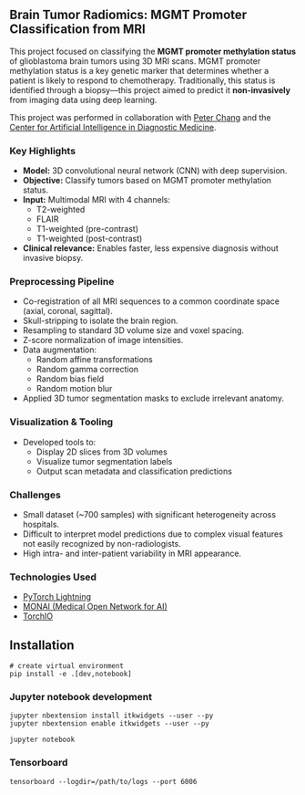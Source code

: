 ## Brain Tumor Radiomics: MGMT Promoter Classification from MRI

This project focused on classifying the **MGMT promoter methylation status** of glioblastoma brain tumors using 3D MRI scans. MGMT promoter methylation status is a key genetic marker that determines whether a patient is likely to respond to chemotherapy. Traditionally, this status is identified through a biopsy—this project aimed to predict it **non-invasively** from imaging data using deep learning.

This project was performed in collaboration with [Peter Chang](https://www.faculty.uci.edu/profile/?facultyId=6569) and the [Center for Artificial Intelligence in Diagnostic Medicine](https://www.caidm.som.uci.edu/).

### Key Highlights
- **Model:** 3D convolutional neural network (CNN) with deep supervision.
- **Objective:** Classify tumors based on MGMT promoter methylation status.
- **Input:** Multimodal MRI with 4 channels:
  - T2-weighted
  - FLAIR
  - T1-weighted (pre-contrast)
  - T1-weighted (post-contrast)
- **Clinical relevance:** Enables faster, less expensive diagnosis without invasive biopsy.

### Preprocessing Pipeline
- Co-registration of all MRI sequences to a common coordinate space (axial, coronal, sagittal).
- Skull-stripping to isolate the brain region.
- Resampling to standard 3D volume size and voxel spacing.
- Z-score normalization of image intensities.
- Data augmentation:
  - Random affine transformations
  - Random gamma correction
  - Random bias field
  - Random motion blur
- Applied 3D tumor segmentation masks to exclude irrelevant anatomy.

### Visualization & Tooling
- Developed tools to:
  - Display 2D slices from 3D volumes
  - Visualize tumor segmentation labels
  - Output scan metadata and classification predictions

### Challenges
- Small dataset (~700 samples) with significant heterogeneity across hospitals.
- Difficult to interpret model predictions due to complex visual features not easily recognized by non-radiologists.
- High intra- and inter-patient variability in MRI appearance.

### Technologies Used
- [PyTorch Lightning](https://www.lightning.ai/)
- [MONAI (Medical Open Network for AI)](https://monai.io/)
- [TorchIO](https://torchio.readthedocs.io/)

## Installation 
```
# create virtual environment
pip install -e .[dev,notebook]
```
### Jupyter notebook development
```
jupyter nbextension install itkwidgets --user --py
jupyter nbextension enable itkwidgets --user --py

jupyter notebook
```
### Tensorboard
```
tensorboard --logdir=/path/to/logs --port 6006
```
